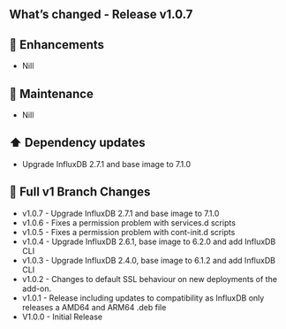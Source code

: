 ## What’s changed - Release v1.0.7

## 🚀 Enhancements

- Nill

## 🧰 Maintenance

- Nill

## ⬆️ Dependency updates

- Upgrade InfluxDB 2.7.1 and base image to 7.1.0

## 📖 Full v1 Branch Changes

- v1.0.7 - Upgrade InfluxDB 2.7.1 and base image to 7.1.0
- v1.0.6 - Fixes a permission problem with services.d scripts
- v1.0.5 - Fixes a permission problem with cont-init.d scripts
- v1.0.4 - Upgrade InfluxDB 2.6.1, base image to 6.2.0 and add InfluxDB CLI
- v1.0.3 - Upgrade InfluxDB 2.4.0, base image to 6.1.2 and add InfluxDB CLI
- v1.0.2 - Changes to default SSL behaviour on new deployments of the add-on.
- v1.0.1 - Release including updates to compatibility as InfluxDB only releases a AMD64 and ARM64 .deb file
- V1.0.0 - Initial Release
